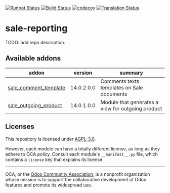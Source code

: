 [![Runbot Status](https://runbot.odoo-community.org/runbot/badge/flat/148/14.0.svg)](https://runbot.odoo-community.org/runbot/repo/github-com-oca-sale-reporting-148)
[![Build Status](https://travis-ci.com/OCA/sale-reporting.svg?branch=14.0)](https://travis-ci.com/OCA/sale-reporting)
[![codecov](https://codecov.io/gh/OCA/sale-reporting/branch/14.0/graph/badge.svg)](https://codecov.io/gh/OCA/sale-reporting)
[![Translation Status](https://translation.odoo-community.org/widgets/sale-reporting-14-0/-/svg-badge.svg)](https://translation.odoo-community.org/engage/sale-reporting-14-0/?utm_source=widget)

<!-- /!\ do not modify above this line -->

# sale-reporting

TODO: add repo description.

<!-- /!\ do not modify below this line -->

<!-- prettier-ignore-start -->

[//]: # (addons)

Available addons
----------------
addon | version | summary
--- | --- | ---
[sale_comment_template](sale_comment_template/) | 14.0.2.0.0 | Comments texts templates on Sale documents
[sale_outgoing_product](sale_outgoing_product/) | 14.0.1.0.0 | Module that generates a view for outgoing product

[//]: # (end addons)

<!-- prettier-ignore-end -->

## Licenses

This repository is licensed under [AGPL-3.0](LICENSE).

However, each module can have a totally different license, as long as they adhere to OCA
policy. Consult each module's `__manifest__.py` file, which contains a `license` key
that explains its license.

----

OCA, or the [Odoo Community Association](http://odoo-community.org/), is a nonprofit
organization whose mission is to support the collaborative development of Odoo features
and promote its widespread use.
